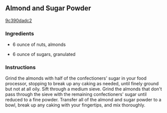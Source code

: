 ## Almond and Sugar Powder

[9c390dadc2](http://www.food.com/recipe/almond-and-sugar-powder-482453)

### Ingredients

 - 6 ounce of nuts, almonds

 - 6 ounce of sugars, granulated

### Instructions

Grind the almonds with half of the confectioners' sugar in your food processor, stopping to break up any caking as needed, until finely ground but not at all oily. Sift through a medium sieve. Grind the almonds that don't pass through the sieve with the remaining confectioners' sugar until reduced to a fine powder. Transfer all of the almond and sugar powder to a bowl, break up any caking with your fingertips, and mix thoroughly.